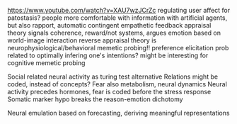 https://www.youtube.com/watch?v=XAU7wzJCrZc
regulating user affect for patostasis?
people more comfortable with information with artificial agents, but also rapport, automatic contingent empathetic feedback
appraisal theory signals coherence, reward/not systems, argues emotion based on world-image interaction
reverse appraisal theory is neurophysiological/behavioral memetic probing!!
preference elicitation prob related to optimally infering one's intentions? might be interesting for cognitive memetic probing

Social related neural activity as turing test alternative
Relations might be coded, instead of concepts?
Fear also metabolism, neural dynamics
Neural activity precedes hormones, fear is coded before the stress response
Somatic marker hypo breaks the reason-emotion dichotomy

Neural emulation based on forecasting, deriving meaningful representations